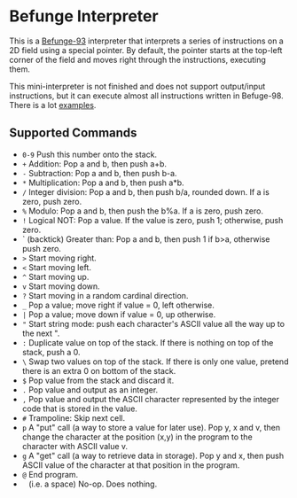 # Befunge Interpreter
This is a [Befunge-93](https://en.wikipedia.org/wiki/Befunge) interpreter that interprets a series of instructions on a 2D field using a special pointer. By default, the pointer starts at the top-left corner of the field and moves right through the instructions, executing them.

This mini-interpreter is not finished and does not support output/input instructions, but it can execute almost all instructions written in Befuge-98. There is a lot [examples](https://esolangs.org/wiki/Befunge#Befunge-98).

## Supported Commands
- `0-9` Push this number onto the stack.
- `+` Addition: Pop a and b, then push a+b.
- `-` Subtraction: Pop a and b, then push b-a.
- `*` Multiplication: Pop a and b, then push a*b.
- `/` Integer division: Pop a and b, then push b/a, rounded down. If a is zero, push zero.
- `%` Modulo: Pop a and b, then push the b%a. If a is zero, push zero.
- `!` Logical NOT: Pop a value. If the value is zero, push 1; otherwise, push zero.
- \` (backtick) Greater than: Pop a and b, then push 1 if b>a, otherwise push zero.
- `>` Start moving right.
- `<` Start moving left.
- `^` Start moving up.
- `v` Start moving down.
- `?` Start moving in a random cardinal direction.
- `_` Pop a value; move right if value = 0, left otherwise.
- `|` Pop a value; move down if value = 0, up otherwise.
- `"` Start string mode: push each character's ASCII value all the way up to the next ".
- `:` Duplicate value on top of the stack. If there is nothing on top of the stack, push a 0.
- `\` Swap two values on top of the stack. If there is only one value, pretend there is an extra 0 on bottom of the stack.
- `$` Pop value from the stack and discard it.
- `.` Pop value and output as an integer.
- `,` Pop value and output the ASCII character represented by the integer code that is stored in the value.
- `#` Trampoline: Skip next cell.
- `p` A "put" call (a way to store a value for later use). Pop y, x and v, then change the character at the position (x,y) in the program to the character with ASCII value v.
- `g` A "get" call (a way to retrieve data in storage). Pop y and x, then push ASCII value of the character at that position in the program.
- `@` End program.
- ` ` (i.e. a space) No-op. Does nothing.

